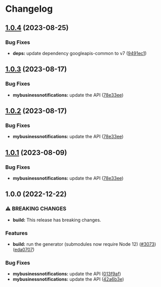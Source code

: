 # Changelog

## [1.0.4](https://github.com/googleapis/google-api-nodejs-client/compare/mybusinessnotifications-v1.0.3...mybusinessnotifications-v1.0.4) (2023-08-25)


### Bug Fixes

* **deps:** update dependency googleapis-common to v7 ([9491ec1](https://github.com/googleapis/google-api-nodejs-client/commit/9491ec1cdc3c413e7d73edcfcd59cf5c28a7c855))

## [1.0.3](https://github.com/googleapis/google-api-nodejs-client/compare/mybusinessnotifications-v1.0.2...mybusinessnotifications-v1.0.3) (2023-08-17)


### Bug Fixes

* **mybusinessnotifications:** update the API ([78e33ee](https://github.com/googleapis/google-api-nodejs-client/commit/78e33ee56876c7920358c9a92363762e6a6a04b0))

## [1.0.2](https://github.com/googleapis/google-api-nodejs-client/compare/mybusinessnotifications-v1.0.1...mybusinessnotifications-v1.0.2) (2023-08-17)


### Bug Fixes

* **mybusinessnotifications:** update the API ([78e33ee](https://github.com/googleapis/google-api-nodejs-client/commit/78e33ee56876c7920358c9a92363762e6a6a04b0))

## [1.0.1](https://github.com/googleapis/google-api-nodejs-client/compare/mybusinessnotifications-v1.0.0...mybusinessnotifications-v1.0.1) (2023-08-09)


### Bug Fixes

* **mybusinessnotifications:** update the API ([78e33ee](https://github.com/googleapis/google-api-nodejs-client/commit/78e33ee56876c7920358c9a92363762e6a6a04b0))

## 1.0.0 (2022-12-22)


### ⚠ BREAKING CHANGES

* **build:** This release has breaking changes.

### Features

* **build:** run the generator (submodules now require Node 12) ([#3073](https://github.com/googleapis/google-api-nodejs-client/issues/3073)) ([eda0707](https://github.com/googleapis/google-api-nodejs-client/commit/eda07079dadab46a80b6f9ede618f4f43030169e))


### Bug Fixes

* **mybusinessnotifications:** update the API ([013f9af](https://github.com/googleapis/google-api-nodejs-client/commit/013f9afdfeb7c4df4abd8907eb8a4af6e77177a0))
* **mybusinessnotifications:** update the API ([42a6b3e](https://github.com/googleapis/google-api-nodejs-client/commit/42a6b3ee0507736677c5fdff6b812c0b6951eae8))
